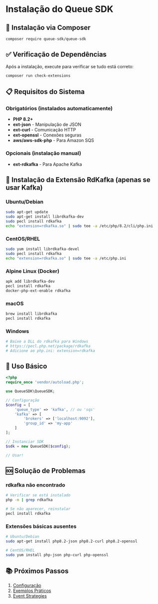 # Instalação do Queue SDK

## 🚀 Instalação via Composer

```bash
composer require queue-sdk/queue-sdk
```

## ✅ Verificação de Dependências

Após a instalação, execute para verificar se tudo está correto:

```bash
composer run check-extensions
```

## 📋 Requisitos do Sistema

### Obrigatórios (instalados automaticamente)
- **PHP 8.2+**
- **ext-json** - Manipulação de JSON
- **ext-curl** - Comunicação HTTP  
- **ext-openssl** - Conexões seguras
- **aws/aws-sdk-php** - Para Amazon SQS

### Opcionais (instalação manual)
- **ext-rdkafka** - Para Apache Kafka

## 🔧 Instalação da Extensão RdKafka (apenas se usar Kafka)

### Ubuntu/Debian
```bash
sudo apt-get update
sudo apt-get install librdkafka-dev
sudo pecl install rdkafka
echo "extension=rdkafka.so" | sudo tee -a /etc/php/8.2/cli/php.ini
```

### CentOS/RHEL
```bash
sudo yum install librdkafka-devel
sudo pecl install rdkafka
echo "extension=rdkafka.so" | sudo tee -a /etc/php.ini
```

### Alpine Linux (Docker)
```bash
apk add librdkafka-dev
pecl install rdkafka
docker-php-ext-enable rdkafka
```

### macOS
```bash
brew install librdkafka
pecl install rdkafka
```

### Windows
```bash
# Baixe a DLL do rdkafka para Windows
# https://pecl.php.net/package/rdkafka
# Adicione ao php.ini: extension=rdkafka
```

## 🎯 Uso Básico

```php
<?php
require_once 'vendor/autoload.php';

use QueueSDK\QueueSDK;

// Configuração
$config = [
    'queue_type' => 'kafka', // ou 'sqs'
    'kafka' => [
        'brokers' => ['localhost:9092'],
        'group_id' => 'my-app'
    ]
];

// Instanciar SDK
$sdk = new QueueSDK($config);

// Usar!
```

## 🆘 Solução de Problemas

### rdkafka não encontrado
```bash
# Verificar se está instalado
php -m | grep rdkafka

# Se não aparecer, reinstalar
pecl install rdkafka
```

### Extensões básicas ausentes
```bash
# Ubuntu/Debian
sudo apt-get install php8.2-json php8.2-curl php8.2-openssl

# CentOS/RHEL
sudo yum install php-json php-curl php-openssl
```

## 📚 Próximos Passos

1. [Configuração](../README.md#configuração)
2. [Exemplos Práticos](../example-project/)
3. [Event Strategies](../example-project/app/Events/)
